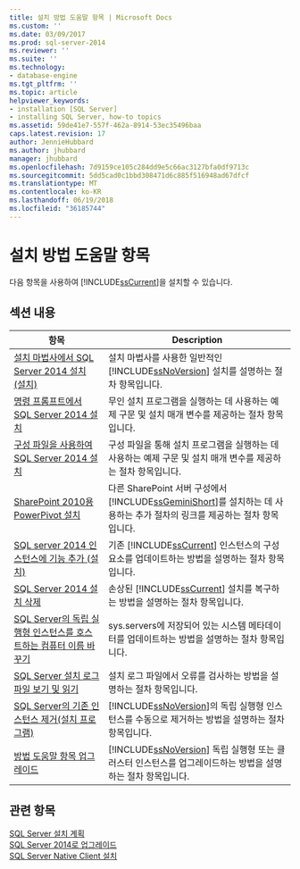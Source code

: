 ```yaml
---
title: 설치 방법 도움말 항목 | Microsoft Docs
ms.custom: ''
ms.date: 03/09/2017
ms.prod: sql-server-2014
ms.reviewer: ''
ms.suite: ''
ms.technology:
- database-engine
ms.tgt_pltfrm: ''
ms.topic: article
helpviewer_keywords:
- installation [SQL Server]
- installing SQL Server, how-to topics
ms.assetid: 59de41e7-557f-462a-8914-53ec35496baa
caps.latest.revision: 17
author: JennieHubbard
ms.author: jhubbard
manager: jhubbard
ms.openlocfilehash: 7d9159ce105c284dd9e5c66ac3127bfa0df9713c
ms.sourcegitcommit: 5dd5cad0c1bbd308471d6c885f516948ad67dfcf
ms.translationtype: MT
ms.contentlocale: ko-KR
ms.lasthandoff: 06/19/2018
ms.locfileid: "36185744"
---
```

# <a name="installation-how-to-topics"></a>설치 방법 도움말 항목
  다음 항목을 사용하여 [!INCLUDE[ssCurrent](../../includes/sscurrent-md.md)]을 설치할 수 있습니다.  
  
## <a name="in-this-section"></a>섹션 내용  
  
|항목|Description|  
|-----------|-----------------|  
|[설치 마법사에서 SQL Server 2014 설치 &#40;설치&#41;](../../database-engine/install-windows/install-sql-server-from-the-installation-wizard-setup.md)|설치 마법사를 사용한 일반적인 [!INCLUDE[ssNoVersion](../../includes/ssnoversion-md.md)] 설치를 설명하는 절차 항목입니다.|  
|[명령 프롬프트에서 SQL Server 2014 설치](../../database-engine/install-windows/install-sql-server-from-the-command-prompt.md)|무인 설치 프로그램을 실행하는 데 사용하는 예제 구문 및 설치 매개 변수를 제공하는 절차 항목입니다.|  
|[구성 파일을 사용하여 SQL Server 2014 설치](../../database-engine/install-windows/install-sql-server-using-a-configuration-file.md)|구성 파일을 통해 설치 프로그램을 실행하는 데 사용하는 예제 구문 및 설치 매개 변수를 제공하는 절차 항목입니다.|  
|[SharePoint 2010용 PowerPivot 설치](../../../2014/sql-server/install/install-powerpivot-for-sharepoint-2010.md)|다른 SharePoint 서버 구성에서 [!INCLUDE[ssGeminiShort](../../includes/ssgeminishort-md.md)]를 설치하는 데 사용하는 추가 절차의 링크를 제공하는 절차 항목입니다.|  
|[SQL server 2014 인스턴스에 기능 추가 &#40;설치&#41;](../../database-engine/install-windows/add-features-to-an-instance-of-sql-server-setup.md)|기존 [!INCLUDE[ssCurrent](../../includes/sscurrent-md.md)] 인스턴스의 구성 요소를 업데이트하는 방법을 설명하는 절차 항목입니다.|  
|[SQL Server 2014 설치 삭제](../../database-engine/install-windows/repair-a-failed-sql-server-installation.md)|손상된 [!INCLUDE[ssCurrent](../../includes/sscurrent-md.md)] 설치를 복구하는 방법을 설명하는 절차 항목입니다.|  
|[SQL Server의 독립 실행형 인스턴스를 호스트하는 컴퓨터 이름 바꾸기](../../database-engine/install-windows/rename-a-computer-that-hosts-a-stand-alone-instance-of-sql-server.md)|sys.servers에 저장되어 있는 시스템 메타데이터를 업데이트하는 방법을 설명하는 절차 항목입니다.|  
|[SQL Server 설치 로그 파일 보기 및 읽기](../../database-engine/install-windows/view-and-read-sql-server-setup-log-files.md)|설치 로그 파일에서 오류를 검사하는 방법을 설명하는 절차 항목입니다.|  
|[SQL Server의 기존 인스턴스 제거&#40;설치 프로그램&#41;](../../../2014/sql-server/install/uninstall-an-existing-instance-of-sql-server-setup.md)|[!INCLUDE[ssNoVersion](../../includes/ssnoversion-md.md)]의 독립 실행형 인스턴스를 수동으로 제거하는 방법을 설명하는 절차 항목입니다.|  
|[방법 도움말 항목 업그레이드](../../../2014/sql-server/install/upgrade-how-to-topics.md)|[!INCLUDE[ssNoVersion](../../includes/ssnoversion-md.md)] 독립 실행형 또는 클러스터 인스턴스를 업그레이드하는 방법을 설명하는 절차 항목입니다.|  
  
## <a name="see-also"></a>관련 항목  
 [SQL Server 설치 계획](../../../2014/sql-server/install/planning-a-sql-server-installation.md)   
 [SQL Server 2014로 업그레이드](../../database-engine/install-windows/upgrade-sql-server.md)   
 [SQL Server Native Client 설치](../../relational-databases/native-client/applications/installing-sql-server-native-client.md)  
  
  